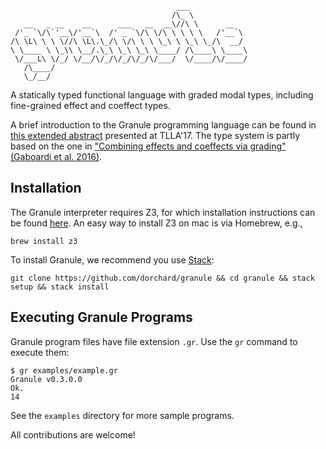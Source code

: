                                          ___             
                                        /\_ \            
       __   _ __    __      ___   __  __\//\ \      __   
     /'_ `\/\`'__\/'__`\  /' _ `\/\ \/\ \ \ \ \   /'__`\
    /\ \L\ \ \ \//\ \L\.\_/\ \/\ \ \ \_\ \ \_\ \_/\  __/
    \ \____ \ \_\\ \__/.\_\ \_\ \_\ \____/ /\____\ \____\
     \/___L\ \/_/ \/__/\/_/\/_/\/_/\/___/  \/____/\/____/
       /\____/                                           
       \_/__/            

A statically typed functional language with graded modal types, including fine-grained effect and coeffect types.

A brief introduction to the Granule programming language can be found in [this extended abstract](http://www.cs.ox.ac.uk/conferences/fscd2017/preproceedings_unprotected/TLLA_Orchard.pdf) presented at TLLA'17. The type system is partly based on the one in ["Combining effects and coeffects via grading" (Gaboardi et al. 2016)](https://www.cs.kent.ac.uk/people/staff/dao7/publ/combining-effects-and-coeffects-icfp16.pdf).

## Installation

The Granule interpreter requires Z3, for which installation instructions can be found [here](https://github.com/Z3Prover/z3). An easy way to install Z3 on mac is via Homebrew, e.g.,

    brew install z3

To install Granule, we recommend you use [Stack](https://docs.haskellstack.org/en/stable/README/):

    git clone https://github.com/dorchard/granule && cd granule && stack setup && stack install

## Executing Granule Programs

Granule program files have file extension `.gr`. Use the `gr` command to execute them:

    $ gr examples/example.gr
    Granule v0.3.0.0
    Ok.
    14

See the `examples` directory for more sample programs.

All contributions are welcome!
